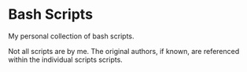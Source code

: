 # Bash Scripts

My personal collection of bash scripts.

Not all scripts are by me. The original authors, if known, are referenced within the individual scripts scripts.
